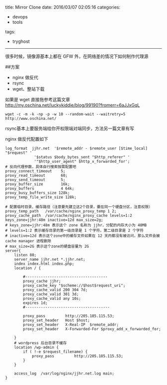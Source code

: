 title: Mirror Clone
date: 2016/03/07 02:05:16
categories:

 - devops 
 - tools 


tags:

- tryghost

---

很多时候，镜像源基本上都在 GFW 外，在网络差的情况下如何制作代理源

##方案
 * nginx 做反代
 * rsync
 * wget、整站下载

如果是 wget 直接拖参考这篇文章 http://my.oschina.net/luckykiddie/blog/99190?fromerr=6aJJxGqL
```language-bash
wget -c -m -k -np -p -w 10 --random-wait --waitretry=5 http://www.oschina.net/
```

rsync基本上要服务端给你开权限端对端同步，方法另一篇文章有写

nginx 做反代配置如下
```language-bash
log_format  jjhr.net  '$remote_addr - $remote_user [$time_local] "$request" '
             '$status $body_bytes_sent "$http_referer" '
             '"$http_user_agent" $http_x_forwarded_for';
# 反向代理参数，具体自行搜索按需配置吧
proxy_connect_timeout    5;
proxy_read_timeout       60;
proxy_send_timeout       5;
proxy_buffer_size        16k;
proxy_buffers            4 64k;
proxy_busy_buffers_size 128k;
proxy_temp_file_write_size 128k;

# 配置临时目录、缓存路径（注意要先建立这2个目录，要在同一个硬盘分区，注意权限）
proxy_temp_path   /var/cache/nginx_proxy_temp 1 2;
proxy_cache_path  /var/cache/nginx_proxy_cache levels=1:2 keys_zone=jjhr:48m inactive=12d max_size=2g;
# keys_zone=jjhr:48m 表示这个 zone 名称为 jjhr，分配的内存大小为 48MB
# levels=1:2 表示缓存目录的第一级目录是 1 个字符，第二级目录是 2 个字符
# inactive=12d 表示这个zone中的缓存文件如果在 12 天内都没有被访问，那么文件会被cache manager 进程删除
# max_size=2G 表示这个zone的硬盘容量为 2G
server{
    listen 80;
    server_name jjhr.net *.jjhr.net;    
    index index.html index.php;            
    location / {

        #-------------------------------------
        proxy_cache jjhr;
        proxy_cache_key "$scheme://$host$request_uri";
        proxy_cache_valid 200 304 7d;
        proxy_cache_valid 301 3d;
        proxy_cache_valid any 10s;
        expires 1d;
        #--------------------------------------

        proxy_pass         http://205.185.115.53;
        proxy_set_header   Host $host;
        proxy_set_header   X-Real-IP  $remote_addr;
        proxy_set_header   X-Forwarded-For $proxy_add_x_forwarded_for;

    }
    # wordpress 后台目录不缓存
    location /wp-admin {
        if ( !-e $request_filename) {
            proxy_pass         http://205.185.115.53;
        }
    }

    access_log  /var/log/nginx/jjhr.net.log main;
}
```



